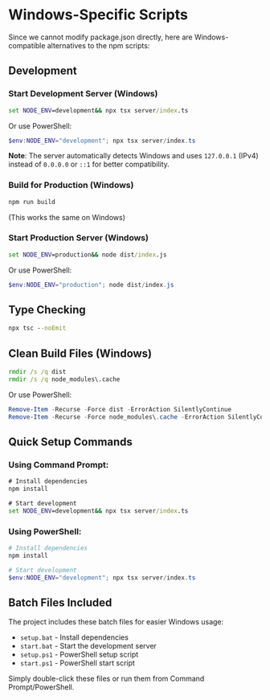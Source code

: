 # Windows-Specific Scripts

Since we cannot modify package.json directly, here are Windows-compatible alternatives to the npm scripts:

## Development

### Start Development Server (Windows)
```cmd
set NODE_ENV=development&& npx tsx server/index.ts
```

Or use PowerShell:
```powershell
$env:NODE_ENV="development"; npx tsx server/index.ts
```

**Note**: The server automatically detects Windows and uses `127.0.0.1` (IPv4) instead of `0.0.0.0` or `::1` for better compatibility.

### Build for Production (Windows)
```cmd
npm run build
```
(This works the same on Windows)

### Start Production Server (Windows)
```cmd
set NODE_ENV=production&& node dist/index.js
```

Or use PowerShell:
```powershell
$env:NODE_ENV="production"; node dist/index.js
```

## Type Checking
```cmd
npx tsc --noEmit
```

## Clean Build Files (Windows)
```cmd
rmdir /s /q dist
rmdir /s /q node_modules\.cache
```

Or use PowerShell:
```powershell
Remove-Item -Recurse -Force dist -ErrorAction SilentlyContinue
Remove-Item -Recurse -Force node_modules\.cache -ErrorAction SilentlyContinue
```

## Quick Setup Commands

### Using Command Prompt:
```cmd
# Install dependencies
npm install

# Start development
set NODE_ENV=development&& npx tsx server/index.ts
```

### Using PowerShell:
```powershell
# Install dependencies
npm install

# Start development
$env:NODE_ENV="development"; npx tsx server/index.ts
```

## Batch Files Included

The project includes these batch files for easier Windows usage:

- `setup.bat` - Install dependencies
- `start.bat` - Start the development server
- `setup.ps1` - PowerShell setup script
- `start.ps1` - PowerShell start script

Simply double-click these files or run them from Command Prompt/PowerShell.
